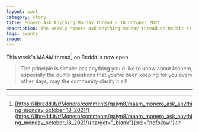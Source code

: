 ```yaml
---
layout: post
category: story
title: Monero Ask Anything Monday thread - 18 October 2021
description: The weekly Monero ask anything monday thread on Reddit is now open. Post your newbie questions so the community can help.
tags: events
image: 
---
```


This week's *MAAM* thread[^1] on Reddit is now open. 

> The principle is simple: ask anything you'd like to know about Monero, especially the dumb questions that you've been keeping for you every other days, may the community clarify it all!

---

[^1]: [https://libredd.it/r/Monero/comments/qaiyn8/maam_monero_ask_anything_monday_october_18_2021/](https://libredd.it/r/Monero/comments/qaiyn8/maam_monero_ask_anything_monday_october_18_2021/){:target="_blank"}{:rel="nofollow"}
